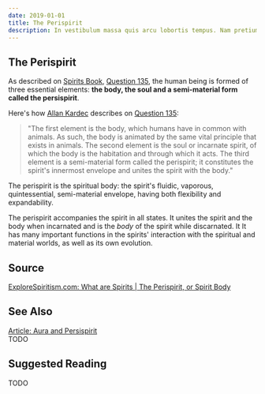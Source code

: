 ```yaml
---
date: 2019-01-01
title: The Perispirit
description: In vestibulum massa quis arcu lobortis tempus. Nam pretium arcu in odio vulputate luctus.
---
```


## The Perispirit
As described on [Spirits Book](/books/allan-kardec/spirits-book/), [Question 135](/books/allan-kardec/spirits-book/135), the human being is formed of three essential elements: **the body, the soul and a semi-material form called the persispirit**. 

Here's how [Allan Kardec](/profiles/allan-kardec) describes on [Question 135](/books/allan-kardec/spirits-book/135):
> "The first element is the body, which humans have in common with animals. As such, the body is animated by the same vital principle that exists in animals.  The second element is the soul or incarnate spirit, of which the body is the habitation and through which it acts.  The third element is a semi-material form called the perispirit; it constitutes the spirit's innermost envelope and unites the spirit with the body."

The perispirit is the spiritual body: the spirit's fluidic, vaporous, quintessential, semi-material envelope, having both flexibility and expandability.  

The perispirit accompanies the spirit in all states. It unites the spirit and the body when incarnated and is the _body_ of the spirit while discarnated. It It has many important functions in the spirits' interaction with the spiritual and material worlds, as well as its own evolution.


## Source
[ExploreSpiritism.com: What are Spirits | The Perispirit, or Spirit Body](//www.explorespiritism.com/Philosophy_Perispirit_Definition.htm)


## See Also
[Article: Aura and Persispirit](/articles/aura-and-perispirit)  
TODO


## Suggested Reading
TODO





